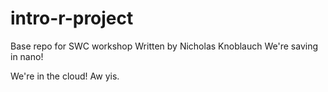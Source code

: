 # intro-r-project
Base repo for SWC workshop
Written by Nicholas Knoblauch
We're saving in nano!

We're in the cloud! Aw yis. 
